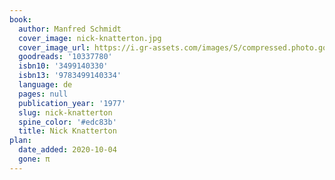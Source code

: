 ```yaml
---
book:
  author: Manfred Schmidt
  cover_image: nick-knatterton.jpg
  cover_image_url: https://i.gr-assets.com/images/S/compressed.photo.goodreads.com/books/1381182249l/10337780._SX98_.jpg
  goodreads: '10337780'
  isbn10: '3499140330'
  isbn13: '9783499140334'
  language: de
  pages: null
  publication_year: '1977'
  slug: nick-knatterton
  spine_color: '#edc83b'
  title: Nick Knatterton
plan:
  date_added: 2020-10-04
  gone: π
---
```

